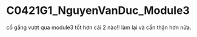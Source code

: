 # C0421G1_NguyenVanDuc_Module3

cố gắng vượt qua module3 tốt hơn cái 2 nào!! làm lại và cẩn thận hơn nữa.
